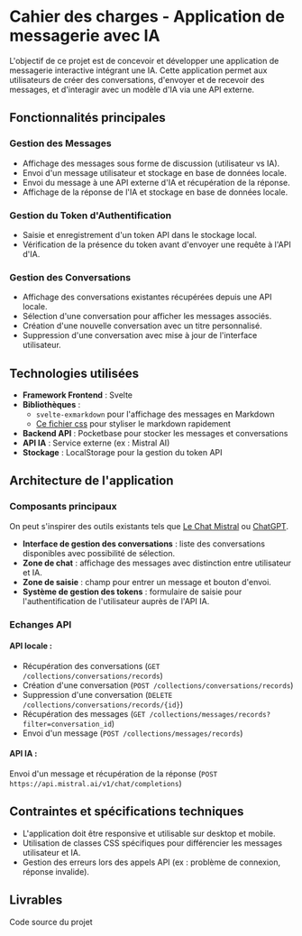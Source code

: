 # Cahier des charges - Application de messagerie avec IA

L'objectif de ce projet est de concevoir et développer une application de messagerie interactive intégrant une IA. Cette application permet aux utilisateurs de créer des conversations, d'envoyer et de recevoir des messages, et d'interagir avec un modèle d'IA via une API externe.

## Fonctionnalités principales

### Gestion des Messages

- Affichage des messages sous forme de discussion (utilisateur vs IA).
- Envoi d'un message utilisateur et stockage en base de données locale.
- Envoi du message à une API externe d'IA et récupération de la réponse.
- Affichage de la réponse de l'IA et stockage en base de données locale.

### Gestion du Token d'Authentification

- Saisie et enregistrement d'un token API dans le stockage local.
- Vérification de la présence du token avant d'envoyer une requête à l'API d'IA.

### Gestion des Conversations

- Affichage des conversations existantes récupérées depuis une API locale.
- Sélection d'une conversation pour afficher les messages associés.
- Création d'une nouvelle conversation avec un titre personnalisé.
- Suppression d'une conversation avec mise à jour de l'interface utilisateur.

## Technologies utilisées

- **Framework Frontend** : Svelte
- **Bibliothèques** :
  - `svelte-exmarkdown` pour l'affichage des messages en Markdown
  - [Ce fichier css](https://github.com/sindresorhus/github-markdown-css/blob/main/github-markdown.css) pour styliser le markdown rapidement
- **Backend API** : Pocketbase pour stocker les messages et conversations
- **API IA** : Service externe (ex : Mistral AI)
- **Stockage** : LocalStorage pour la gestion du token API

## Architecture de l'application

### Composants principaux

On peut s'inspirer des outils existants tels que [Le Chat Mistral](https://chat.mistral.ai/chat) ou [ChatGPT](https://chatgpt.com/).

- **Interface de gestion des conversations** : liste des conversations disponibles avec possibilité de sélection.
- **Zone de chat** : affichage des messages avec distinction entre utilisateur et IA.
- **Zone de saisie** : champ pour entrer un message et bouton d'envoi.
- **Système de gestion des tokens** : formulaire de saisie pour l'authentification de l'utilisateur auprès de l'API IA.

### Echanges API

#### API locale :

- Récupération des conversations (`GET /collections/conversations/records`)
- Création d'une conversation (`POST /collections/conversations/records`)
- Suppression d'une conversation (`DELETE /collections/conversations/records/{id}`)
- Récupération des messages (`GET /collections/messages/records?filter=conversation_id`)
- Envoi d'un message (`POST /collections/messages/records`)

#### API IA :

Envoi d'un message et récupération de la réponse (`POST https://api.mistral.ai/v1/chat/completions`)

## Contraintes et spécifications techniques

- L'application doit être responsive et utilisable sur desktop et mobile.
- Utilisation de classes CSS spécifiques pour différencier les messages utilisateur et IA.
- Gestion des erreurs lors des appels API (ex : problème de connexion, réponse invalide).

## Livrables

Code source du projet
